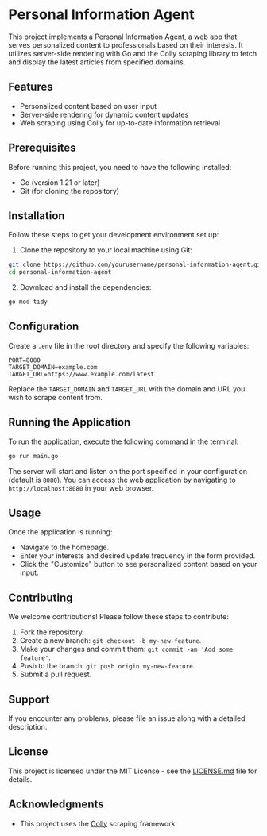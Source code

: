 # Personal Information Agent

This project implements a Personal Information Agent, a web app that serves personalized content to professionals based on their interests. It utilizes server-side rendering with Go and the Colly scraping library to fetch and display the latest articles from specified domains.

## Features

- Personalized content based on user input
- Server-side rendering for dynamic content updates
- Web scraping using Colly for up-to-date information retrieval

## Prerequisites

Before running this project, you need to have the following installed:
- Go (version 1.21 or later)
- Git (for cloning the repository)

## Installation

Follow these steps to get your development environment set up:

1. Clone the repository to your local machine using Git:

```bash
git clone https://github.com/yourusername/personal-information-agent.git
cd personal-information-agent
```

2. Download and install the dependencies:

```bash
go mod tidy
```

## Configuration

Create a `.env` file in the root directory and specify the following variables:

```env
PORT=8080
TARGET_DOMAIN=example.com
TARGET_URL=https://www.example.com/latest
```

Replace the `TARGET_DOMAIN` and `TARGET_URL` with the domain and URL you wish to scrape content from.

## Running the Application

To run the application, execute the following command in the terminal:

```bash
go run main.go
```

The server will start and listen on the port specified in your configuration (default is `8080`). You can access the web application by navigating to `http://localhost:8080` in your web browser.

## Usage

Once the application is running:
- Navigate to the homepage.
- Enter your interests and desired update frequency in the form provided.
- Click the "Customize" button to see personalized content based on your input.

## Contributing

We welcome contributions! Please follow these steps to contribute:

1. Fork the repository.
2. Create a new branch: `git checkout -b my-new-feature`.
3. Make your changes and commit them: `git commit -am 'Add some feature'`.
4. Push to the branch: `git push origin my-new-feature`.
5. Submit a pull request.

## Support

If you encounter any problems, please file an issue along with a detailed description.

## License

This project is licensed under the MIT License - see the [LICENSE.md](LICENSE.md) file for details.

## Acknowledgments

- This project uses the [Colly](http://go-colly.org/) scraping framework.

